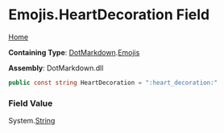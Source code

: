 # Emojis\.HeartDecoration Field

[Home](../../../README.md)

**Containing Type**: [DotMarkdown](../../README.md)\.[Emojis](../README.md)

**Assembly**: DotMarkdown\.dll

```csharp
public const string HeartDecoration = ":heart_decoration:"
```

### Field Value

System\.[String](https://docs.microsoft.com/en-us/dotnet/api/system.string)